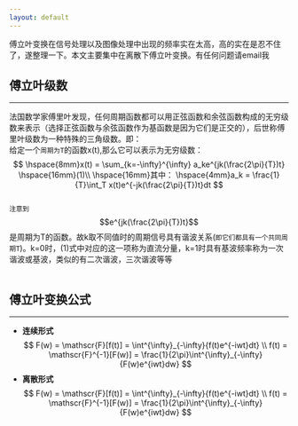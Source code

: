 ```yaml
---
layout: default
---
```

傅立叶变换在信号处理以及图像处理中出现的频率实在太高，高的实在是忍不住了，遂整理一下。本文主要集中在离散下傅立叶变换。有任何问题请email我

__傅立叶级数__
-------    
---    
法国数学家傅里叶发现，任何周期函数都可以用正弦函数和余弦函数构成的无穷级数来表示（选择正弦函数与余弦函数作为基函数是因为它们是正交的），后世称傅里叶级数为一种特殊的三角级数。即：    
给定一个`周期为T`的函数x(t),那么它可以表示为无穷级数：    
$$
\hspace{8mm}x(t) = \sum_{k=-\infty}^{\infty} a_ke^{jk(\frac{2\pi}{T})t}   \hspace{16mm}(1)\\
\hspace{16mm}其中： \hspace{4mm}a_k = \frac{1}{T}\int_T x(t)e^{-jk(\frac{2\pi}{T})t}dt
$$    
`注意到`$$e^{jk(\frac{2\pi}{T})t}$$是周期为T的函数。故k取不同值时的周期信号具有谐波关系(`即它们都具有一个共同周期T`)。k=0时，(1)式中对应的这一项称为直流分量，k=1时具有基波频率称为一次谐波或基波，类似的有二次谐波，三次谐波等等    
<br/>    

__傅立叶变换公式__
-------    
---    
*  __连续形式__    
$$
F(w) = \mathscr{F}[f(t)] = \int^{\infty}_{-\infty}{f(t)e^{-iwt}dt}    \\
f(t) = \mathscr{F}^{-1}[F(w)] = \frac{1}{2\pi}\int^{\infty}_{-\infty}{F(w)e^{iwt}dw}    
$$
*  __离散形式__    
$$
F(w) = \mathscr{F}[f(t)] = \int^{\infty}_{-\infty}{f(t)e^{-iwt}dt}    \\
f(t) = \mathscr{F}^{-1}[F(w)] = \frac{1}{2\pi}\int^{\infty}_{-\infty}{F(w)e^{iwt}dw}    
$$
